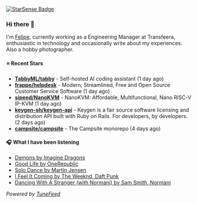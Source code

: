 <a href="https://starsense.app/developer-types" target="_blank"><img src="https://starsense.app/api/badge/?user=valtlfelipe" alt="StarSense Badge"></a>

### Hi there 👋

I'm [Felipe](https://felipevm.com), currently working as a Engineering Manager at Transfeera, enthusiastic in technology and occasionally write about my experiences. Also a hobby photographer.

#### ⭐ Recent Stars
- **[TabbyML/tabby](https://github.com/TabbyML/tabby)** - Self-hosted AI coding assistant (1 day ago)
- **[frappe/helpdesk](https://github.com/frappe/helpdesk)** - Modern, Streamlined, Free and Open Source Customer Service Software (1 day ago)
- **[sipeed/NanoKVM](https://github.com/sipeed/NanoKVM)** - NanoKVM: Affordable, Multifunctional, Nano RISC-V IP-KVM (1 day ago)
- **[keygen-sh/keygen-api](https://github.com/keygen-sh/keygen-api)** - Keygen is a fair source software licensing and distribution API built with Ruby on Rails. For developers, by developers. (2 days ago)
- **[campsite/campsite](https://github.com/campsite/campsite)** - The Campsite monorepo (4 days ago)

#### 🎧 What I have been listening
- [Demons by Imagine Dragons](https://open.spotify.com/track/5qaEfEh1AtSdrdrByCP7qR)
- [Good Life by OneRepublic](https://open.spotify.com/track/6OtCIsQZ64Vs1EbzztvAv4)
- [Solo Dance by Martin Jensen](https://open.spotify.com/track/10AsRVRdU07cMAFHeGYO3c)
- [I Feel It Coming by The Weeknd, Daft Punk](https://open.spotify.com/track/5GXAXm5YOmYT0kL5jHvYBt)
- [Dancing With A Stranger (with Normani) by Sam Smith, Normani](https://open.spotify.com/track/3xgT3xIlFGqZjYW9QlhJWp)

_Powered by [TuneFeed](https://tunefeed.app?ref=github.com)_


